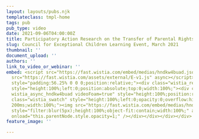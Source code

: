 ```yaml
---
layout: layouts/pubs.njk
templateclass: tmpl-home
tags: pub
pub_type: video
date: 2021-09-06T04:00:00Z
title: Participatory Action Research on the Transfer of Parental Rights under IDEA
slug: Council for Exceptional Children Learning Event, March 2021
thumbnail: ''
document_upload: ''
authors: ''
link_to_video_or_webinar: ''
embed: <script src="https://fast.wistia.com/embed/medias/hndkw4buad.jsonp" async></script><script
  src="https://fast.wistia.com/assets/external/E-v1.js" async></script><div class="wistia_responsive_padding"
  style="padding:56.25% 0 0 0;position:relative;"><div class="wistia_responsive_wrapper"
  style="height:100%;left:0;position:absolute;top:0;width:100%;"><div class="wistia_embed
  wistia_async_hndkw4buad videoFoam=true" style="height:100%;position:relative;width:100%"><div
  class="wistia_swatch" style="height:100%;left:0;opacity:0;overflow:hidden;position:absolute;top:0;transition:opacity
  200ms;width:100%;"><img src="https://fast.wistia.com/embed/medias/hndkw4buad/swatch"
  style="filter:blur(5px);height:100%;object-fit:contain;width:100%;" alt="" aria-hidden="true"
  onload="this.parentNode.style.opacity=1;" /></div></div></div></div>
feature_image: ''

---
```

